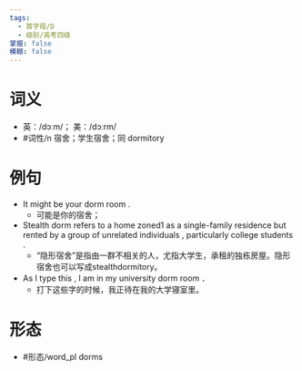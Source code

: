 ```yaml
---
tags:
  - 首字母/D
  - 级别/高考四级
掌握: false
模糊: false
---
```

# 词义
- 英：/dɔːm/； 美：/dɔːrm/
- #词性/n  宿舍；学生宿舍；同 dormitory
# 例句
- It might be your dorm room .
	- 可能是你的宿舍；
- Stealth dorm refers to a home zoned1 as a single-family residence but rented by a group of unrelated individuals , particularly college students .
	- “隐形宿舍”是指由一群不相关的人，尤指大学生，承租的独栋房屋。隐形宿舍也可以写成stealthdormitory。
- As I type this , I am in my university dorm room ．
	- 打下这些字的时候，我正待在我的大学寝室里。
# 形态
- #形态/word_pl dorms
